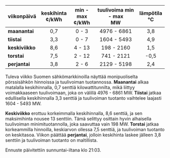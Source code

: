 | viikonpäivä  | keskihinta<br>¢/kWh | min - max<br>¢/kWh | tuulivoima min - max<br>MW | lämpötila<br>°C |
|:-------------|:----------------:|:----------------:|:-------------:|:-------------:|
| **maanantai** |       0,7       |       0 - 3      |   4976 - 6861  |      3,8      |
| **tiistai**   |       3,3       |       0 - 7      |   1604 - 5493  |      4,9      |
| **keskiviikko**|      8,6       |      4 - 13      |   198 - 2160   |      1,5      |
| **torstai**   |       7,5       |      2 - 12      |   741 - 2121   |     -0,5      |
| **perjantai** |       3,8       |       2 - 6      |   2129 - 5198  |      2,4      |

Tuleva viikko Suomen sähkömarkkinoilla näyttää monipuoliselta pörssisähkön hinnoissa ja tuulivoiman tuotannossa. **Maanantai** alkaa matalalla keskihinnalla, 0,7 senttiä kilowattitunnilta, mikä liittyy voimakkaaseen tuulivoimaan, joka on välillä 4976 - 6861 MW. **Tiistai** jatkaa edullisella keskihinnalla 3,3 senttiä ja tuulivoiman tuotanto vaihtelee laajasti 1604 - 5493 MW. 

**Keskiviikko** erottuu korkeimmalla keskihinnalla, 8,6 senttiä, ja sen maksimihinta nousee 13 senttiin. Tämä selittyy osittain hyvin alhaisella tuulivoiman minimituotannolla, joka saavuttaa vain 198 MW. **Torstai** jatkaa korkeammilla hinnoilla, keskiarvon ollessa 7,5 senttiä, ja tuulivoiman tuotanto on keskitasoa. Viikon päättää **perjantai**, jolloin keskihinta laskee jälleen 3,8 senttiin ja tuulivoiman tuotanto on maltillista.

Ennuste päivitettiin sunnuntai-iltana klo 21:03.